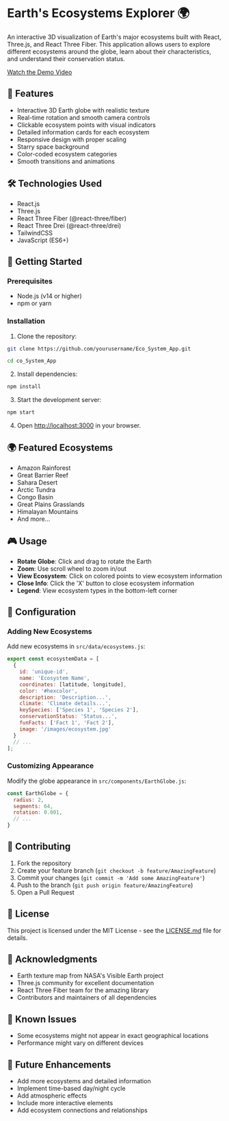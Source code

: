 # Earth's Ecosystems Explorer 🌍

An interactive 3D visualization of Earth's major ecosystems built with React, Three.js, and React Three Fiber. This application allows users to explore different ecosystems around the globe, learn about their characteristics, and understand their conservation status.

[Watch the Demo Video](./videos/demo.mp4)


## 🌟 Features

- Interactive 3D Earth globe with realistic texture
- Real-time rotation and smooth camera controls
- Clickable ecosystem points with visual indicators
- Detailed information cards for each ecosystem
- Responsive design with proper scaling
- Starry space background
- Color-coded ecosystem categories
- Smooth transitions and animations

## 🛠️ Technologies Used

- React.js
- Three.js
- React Three Fiber (@react-three/fiber)
- React Three Drei (@react-three/drei)
- TailwindCSS
- JavaScript (ES6+)

## 🚀 Getting Started

### Prerequisites

- Node.js (v14 or higher)
- npm or yarn

### Installation

1. Clone the repository:
```bash
git clone https://github.com/yourusername/Eco_System_App.git

cd co_System_App
```

2. Install dependencies:
```bash
npm install
```

3. Start the development server:
```bash
npm start
```

4. Open [http://localhost:3000](http://localhost:3000) in your browser.


## 🌍 Featured Ecosystems

- Amazon Rainforest
- Great Barrier Reef
- Sahara Desert
- Arctic Tundra
- Congo Basin
- Great Plains Grasslands
- Himalayan Mountains
- And more...

## 🎮 Usage

- **Rotate Globe**: Click and drag to rotate the Earth
- **Zoom**: Use scroll wheel to zoom in/out
- **View Ecosystem**: Click on colored points to view ecosystem information
- **Close Info**: Click the 'X' button to close ecosystem information
- **Legend**: View ecosystem types in the bottom-left corner

## 🔧 Configuration

### Adding New Ecosystems

Add new ecosystems in `src/data/ecosystems.js`:

```javascript
export const ecosystemData = [
  {
    id: 'unique-id',
    name: 'Ecosystem Name',
    coordinates: [latitude, longitude],
    color: '#hexcolor',
    description: 'Description...',
    climate: 'Climate details...',
    keySpecies: ['Species 1', 'Species 2'],
    conservationStatus: 'Status...',
    funFacts: ['Fact 1', 'Fact 2'],
    image: '/images/ecosystem.jpg'
  }
  // ...
];
```

### Customizing Appearance

Modify the globe appearance in `src/components/EarthGlobe.js`:

```javascript
const EarthGlobe = {
  radius: 2,
  segments: 64,
  rotation: 0.001,
  // ...
}
```

## 🤝 Contributing

1. Fork the repository
2. Create your feature branch (`git checkout -b feature/AmazingFeature`)
3. Commit your changes (`git commit -m 'Add some AmazingFeature'`)
4. Push to the branch (`git push origin feature/AmazingFeature`)
5. Open a Pull Request

## 📝 License

This project is licensed under the MIT License - see the [LICENSE.md](LICENSE.md) file for details.

## 🙏 Acknowledgments

- Earth texture map from NASA's Visible Earth project
- Three.js community for excellent documentation
- React Three Fiber team for the amazing library
- Contributors and maintainers of all dependencies

## 🐛 Known Issues

- Some ecosystems might not appear in exact geographical locations
- Performance might vary on different devices

## 🔮 Future Enhancements

- Add more ecosystems and detailed information
- Implement time-based day/night cycle
- Add atmospheric effects
- Include more interactive elements
- Add ecosystem connections and relationships
